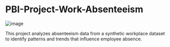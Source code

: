# PBI-Project-Work-Absenteeism

![image](https://github.com/user-attachments/assets/65d29f35-0c98-4ea6-9aea-88b2451db4d2)


This project analyzes absenteeism data from a synthetic workplace dataset to identify patterns and trends that influence employee absence. 

